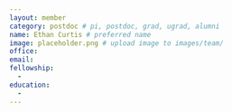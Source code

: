 ```yaml
---
layout: member
category: postdoc # pi, postdoc, grad, ugrad, alumni
name: Ethan Curtis # preferred name
image: placeholder.png # upload image to images/team/
office: 
email: 
fellowship:
  - 
education:
  - 
---
```

